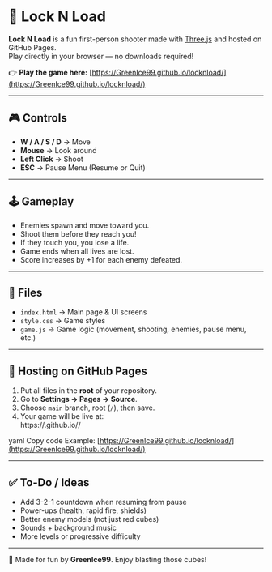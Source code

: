 # 🔫 Lock N Load

**Lock N Load** is a fun first-person shooter made with [Three.js](https://threejs.org/) and hosted on GitHub Pages.  
Play directly in your browser — no downloads required!

👉 **Play the game here:** [https://GreenIce99.github.io/locknload/](https://GreenIce99.github.io/locknload/)

---

## 🎮 Controls
- **W / A / S / D** → Move  
- **Mouse** → Look around  
- **Left Click** → Shoot  
- **ESC** → Pause Menu (Resume or Quit)  

---

## 🕹️ Gameplay
- Enemies spawn and move toward you.  
- Shoot them before they reach you!  
- If they touch you, you lose a life.  
- Game ends when all lives are lost.  
- Score increases by +1 for each enemy defeated.  

---

## 📂 Files
- `index.html` → Main page & UI screens  
- `style.css` → Game styles  
- `game.js` → Game logic (movement, shooting, enemies, pause menu, etc.)  

---

## 🚀 Hosting on GitHub Pages
1. Put all files in the **root** of your repository.  
2. Go to **Settings → Pages → Source**.  
3. Choose `main` branch, root (`/`), then save.  
4. Your game will be live at:  
https://<your-username>.github.io/<repo-name>/

yaml
Copy code
Example: [https://GreenIce99.github.io/locknload/](https://GreenIce99.github.io/locknload/)

---

## ✅ To-Do / Ideas
- Add 3-2-1 countdown when resuming from pause  
- Power-ups (health, rapid fire, shields)  
- Better enemy models (not just red cubes)  
- Sounds + background music  
- More levels or progressive difficulty  

---

👾 Made for fun by **GreenIce99**. Enjoy blasting those cubes!
